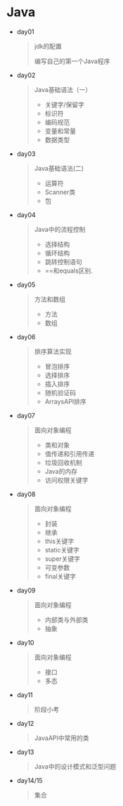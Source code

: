 # Java

- day01 

  > jdk的配置
  >
  > 编写自己的第一个Java程序

- day02

  > Java基础语法（一）
  >
  > - 关键字/保留字
  > - 标识符
  > - 编码规范
  > - 变量和常量
  > - 数据类型
  
- day03

  > Java基础语法(二)
  >
  > - 运算符
  > - Scanner类
  > - 包

- day04

  > Java中的流程控制
  >
  > - 选择结构
  > - 循环结构
  > - 跳转控制语句
  > - ==和equals区别.

- day05

  > 方法和数组
  >
  > - 方法
  > - 数组

- day06

  > 排序算法实现
  >
  > - 冒泡排序
  > - 选择排序
  > - 插入排序
  > - 随机验证码
  > - ArraysAPI排序

- day07

  > 面向对象编程
  >
  > - 类和对象
  > - 值传递和引用传递
  > - 垃圾回收机制
  > - Java的内存
  > - 访问权限关键字

- day08

  > 面向对象编程
  >
  > - 封装
  > - 继承
  > - this关键字
  > - static关键字
  > - super关键字
  > - 可变参数
  > - final关键字

- day09

  > 面向对象编程
  >
  > - 内部类与外部类
  > - 抽象
  
- day10

  > 面向对象编程
  >
  > - 接口
  > - 多态
  
- day11
  
  > 阶段小考
  
- day12

  > JavaAPI中常用的类

- day13

  > Java中的设计模式和泛型问题

- day14/15
  > 集合
  